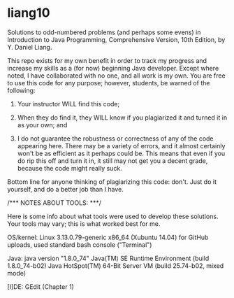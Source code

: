 # liang10
Solutions to odd-numbered problems (and perhaps some evens) in Introduction to Java Programming, Comprehensive Version, 10th Edition, by Y. Daniel Liang.

This repo exists for my own benefit in order to track my progress and increase my skills as a (for now) beginning Java developer. Except where noted, I have collaborated with no one, and all work is my own. You are free to use this code for any purpose; however, students, be warned of the following:

1) Your instructor WILL find this code;

2) When they do find it, they WILL know if you plagiarized it and turned it in as your own; and

3) I do not guarantee the robustness or correctness of any of the code appearing here. There may be a variety of errors, and it almost certainly won't be as efficient as it perhaps could be. This means that even if you do rip this off and turn it in, it still may not get you a decent grade, because the code might really suck.

Bottom line for anyone thinking of plagiarizing this code: don't. Just do it yourself, and do a better job than I have.

/*** NOTES ABOUT TOOLS: ***/

Here is some info about what tools were used to develop these solutions. Your tools may vary; this is what worked best for me.

OS/kernel: Linux 3.13.0.79-generic x86_64 (Xubuntu 14.04)
           for GitHub uploads, used standard bash console ("Terminal")

Java: java version "1.8.0_74"
      Java(TM) SE Runtime Environment (build 1.8.0_74-b02)
      Java HotSpot(TM) 64-Bit Server VM (build 25.74-b02, mixed mode)
      
[I]DE: GEdit (Chapter 1)
